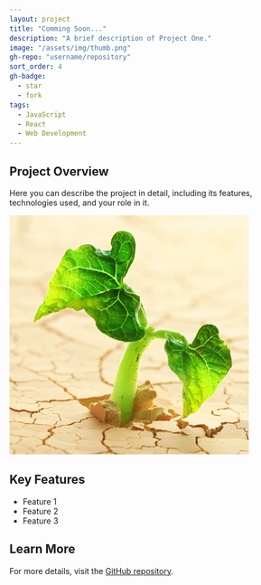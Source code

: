 ```yaml
---
layout: project
title: "Comming Soon..."
description: "A brief description of Project One."
image: "/assets/img/thumb.png"
gh-repo: "username/repository"
sort_order: 4
gh-badge:
  - star
  - fork
tags:
  - JavaScript
  - React
  - Web Development
---
```


## Project Overview

Here you can describe the project in detail, including its features, technologies used, and your role in it.

![Project Image](/assets/img/thumb.png)

## Key Features

- Feature 1
- Feature 2
- Feature 3

## Learn More

For more details, visit the [GitHub repository](https://github.com/username/repository).
